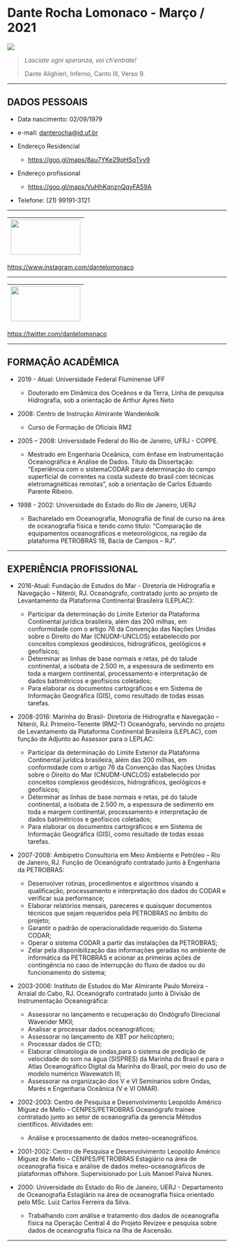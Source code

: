 # Dante Rocha Lomonaco - Março / 2021

<img src=https://jornal.usp.br/wp-content/uploads/2020/06/20200608_oceano_1130px.jpg />

 > *Lasciate ogni speranza, voi ch’entrate!*
 > 
 > Dante Alighieri, Inferno, Canto III, Verso 9.

----------
## DADOS PESSOAIS
 * Data nascimento: 02/09/1979
  
 * e-mail:	danterocha@id.uf.br
 
 * Endereço Residencial
   * https://goo.gl/maps/8au7YKe29qHSqTyv9 
 
 * Endereço profissional
   * https://goo.gl/maps/VuHhKqnznQqyFA59A
 
 
 * Telefone: (21) 99191-3121


----------
 
|<img src="https://img.olhardigital.com.br/wp-content/uploads/2017/02/20170202154414-860x450.jpg" width="160" height="80" border="0" />|
|:------:|
<https://www.instagram.com/dantelomonaco>

---------------------------------------------------
| <img src="https://diariodegoias.com.br/wp-content/uploads/2018/05/twitter-750x375.jpg" width="160" height="80" border="0" />|
|:------:|
<https://twitter.com/dantelomonaco>


----------

## FORMAÇÃO ACADÊMICA

* 2019 - Atual: Universidade Federal Fluminense UFF
    - Doutorado em  Dinâmica dos Oceânos e da Terra, Linha de pesquisa Hidrografia, sob a orientação de Arthur Ayres Neto 

* 2008: Centro de Instrução Almirante Wandenkolk
    - Curso de Formação de Oficiais RM2

* 2005 – 2008: Universidade Federal do Rio de Janeiro, UFRJ - COPPE.
    - Mestrado em Engenharia Oceânica, com ênfase em Instrumentação Oceanográfica e Análise de Dados. Título da Dissertação: “Experiência com o sistemaCODAR para determinação do campo superficial de correntes na costa sudeste do brasil com técnicas eletromagnéticas remotas”, sob a orientação de Carlos Eduardo Parente Ribeiro.

* 1998 - 2002: Universidade do Estado do Rio de Janeiro, UERJ
    - Bacharelado em Oceanografia, Monografia de final de curso na área de oceanografia física e tendo como título: “Comparação de equipamentos oceanográficos e meteorológicos, na região da plataforma PETROBRAS 18, Bacia de Campos – RJ”.

--------------
## EXPERIÊNCIA PROFISSIONAL
* 2016-Atual: Fundação de Estudos do Mar - Diretoria de Hidrografia e Navegação  – Niterói, RJ. Oceanógrafo, contratado junto ao projeto de Levantamento da Plataforma Continental Brasileira (LEPLAC):
    - Participar da determinação do Limite Exterior da Plataforma Continental jurídica brasileira, além das 200 milhas, em conformidade com o artigo 76 da Convenção das Nações Unidas sobre o Direito do Mar (CNUDM-UNCLOS) estabelecido por conceitos complexos geodésicos, hidrográficos, geológicos e geofísicos;
    - Determinar as linhas de base normais e retas, pé do talude continental, a isóbata de 2.500 m, a espessura de sedimento em toda a margem continental, processamento e interpretação de dados batimétricos e geofísicos coletados;
    - Para elaborar os documentos cartográficos e em Sistema de Informação Geográfica (GIS), como resultado de todas essas tarefas.

* 2008-2016: Marinha do Brasil- Diretoria de Hidrografia e Navegação  – Niterói, RJ. Primeiro-Tenente (RM2-T) Oceanógrafo, servindo no projeto de Levantamento da Plataforma Continental Brasileira (LEPLAC), com função de Adjunto ao Assessor para o LEPLAC:
   - Participar da determinação do Limite Exterior da Plataforma Continental jurídica brasileira, além das 200 milhas, em conformidade com o artigo 76 da Convenção das Nações Unidas sobre o Direito do Mar (CNUDM-UNCLOS) estabelecido por conceitos complexos geodésicos, hidrográficos, geológicos e geofísicos;
   - Determinar as linhas de base normais e retas, pé do talude continental, a isóbata de 2.500 m, a espessura de sedimento em toda a margem continental, processamento e interpretação de dados batimétricos e geofísicos coletados;
   - Para elaborar os documentos cartográficos e em Sistema de Informação Geográfica (GIS), como resultado de todas essas tarefas.
 
* 2007-2008: Ambipetro Consultoria em Meio Ambiente e Petróleo – Rio de Janeiro, RJ.
Função de Oceanógrafo contratado junto à Engenharia da PETROBRAS:
   - Desenvolver rotinas, procedimentos e algoritmos visando a qualificação, processamento e interpretação dos dados do CODAR e verificar sua performance;
   - Elaborar relatórios mensais, pareceres e quaisquer documentos técnicos que sejam requeridos pela PETROBRAS no âmbito do projeto;
   - Garantir o padrão de operacionalidade requerido do Sistema CODAR;
   - Operar o sistema CODAR a partir das instalações da PETROBRAS;
   - Zelar pela disponibilização das informações geradas no ambiente de informática da PETROBRAS e acionar as primeiras ações de contingência no caso de interrupção do fluxo de dados ou do funcionamento do sistema;


* 2003-2006: Instituto de Estudos do Mar Almirante Paulo Moreira - Arraial do Cabo, RJ.
Oceanógrafo contratado junto à Divisão de Instrumentação Oceanográfica:
   -	Assessorar no lançamento e recuperação do Ondógrafo Direcional Waverider MKII;
   -	Analisar e processar dados oceanográficos;
   -	Assessorar no lançamento de XBT por helicóptero;
   - Processar dados de CTD;
   -	Elaborar climatologia de ondas,para o sistema de predição de velocidade do som na água (SISPRES) da Marinha do Brasil e para o Atlas Oceanográfico Digital da Marinha do Brasil, por meio do uso de modelo numérico Wavewatch III;
   - 	Assessorar na organização dos V e VI Seminarios sobre Ondas, Marés e Engenharia Oceânica (V e VI OMAR).

* 2002-2003: Centro de Pesquisa e Desenvolvimento Leopoldo Américo Miguez de Mello – CENPES/PETROBRAS
Oceanógrafo trainee contratado junto ao setor de oceanografia da gerencia Métodos científicos. Atividades em:
   - Análise e processamento de dados meteo-oceanográficos.

* 2001-2002: Centro de Pesquisa e Desenvolvimento Leopoldo Américo Miguez de Mello – CENPES/PETROBRAS
Estagiário na área de oceanografia física e análise de dados meteo-oceanográficos de plataformas offshore. Supervisionado por Luís Manoel Paiva Nunes.

* 2000: Universidade do Estado do Rio de Janeiro, UERJ - Departamento de Oceanografia 
Estagiário na área de oceanografia física orientado pelo MSc. Luiz Carlos Ferreira da Silva.
   - Trabalhando com análise e tratamento dos dados de oceanografia física na Operação Central 4 do Projeto Revizee e pesquisa sobre dados de oceanografia física na Ilha de Ascensão.



--------------

